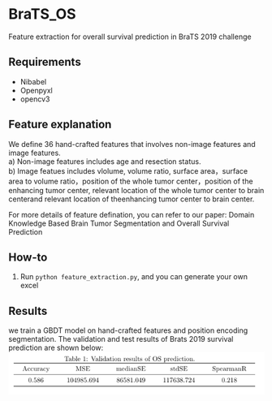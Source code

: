 # BraTS_OS
Feature extraction for overall survival prediction in BraTS 2019 challenge
## Requirements
* Nibabel
* Openpyxl
* opencv3

## Feature explanation
We define 36 hand-crafted features that involves non-image features and image features.   
a) Non-image features includes age and resection status.  
b) Image featues includes vlolume, volume ratio, surface area，surface area to volume ratio，position of the whole tumor  center，position of the enhancing tumor center, relevant location of the whole tumor center to brain centerand relevant location of theenhancing tumor center to brain center.  
  
  
For more details of feature defination, you can refer to our paper: Domain Knowledge Based Brain Tumor Segmentation and Overall Survival Prediction

## How-to
1. Run ``` python feature_extraction.py ```, and you can generate your own excel

## Results
we train a GBDT model on hand-crafted features and position encoding segmentation. The validation and test results of Brats 2019 survival prediction are shown below:  
![image](https://github.com/Guo-Xiaoqing/BraTS_OS/blob/master/feature_excel/Brats_valid.png)

